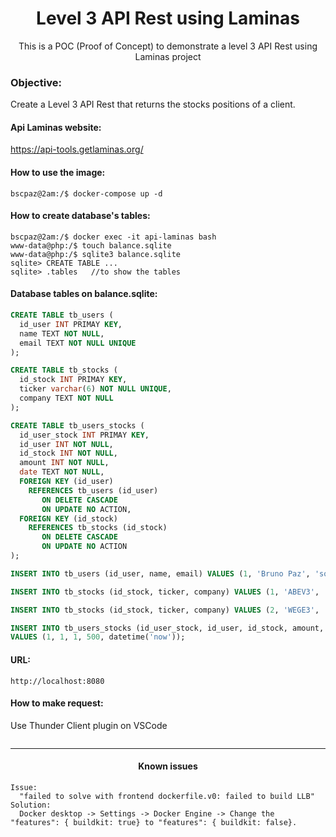 <h1 align="center">Level 3 API Rest using Laminas</h1>
<p align="center">This is a POC (Proof of Concept) to demonstrate a level 3 API Rest using Laminas project</p>

### Objective:
<p>Create a Level 3 API Rest that returns the stocks positions of a client.</p>

#### Api Laminas website:
https://api-tools.getlaminas.org/

#### How to use the image:
```console
bscpaz@2am:/$ docker-compose up -d
```

#### How to create database's tables:
```console
bscpaz@2am:/$ docker exec -it api-laminas bash
www-data@php:/$ touch balance.sqlite
www-data@php:/$ sqlite3 balance.sqlite
sqlite> CREATE TABLE ...
sqlite> .tables   //to show the tables
```


#### Database tables on balance.sqlite:
```sql
CREATE TABLE tb_users (
  id_user INT PRIMAY KEY, 
  name TEXT NOT NULL, 
  email TEXT NOT NULL UNIQUE 
);

CREATE TABLE tb_stocks (
  id_stock INT PRIMAY KEY,
  ticker varchar(6) NOT NULL UNIQUE, 
  company TEXT NOT NULL
);

CREATE TABLE tb_users_stocks (
  id_user_stock INT PRIMAY KEY,
  id_user INT NOT NULL, 
  id_stock INT NOT NULL,
  amount INT NOT NULL,
  date TEXT NOT NULL,
  FOREIGN KEY (id_user) 
    REFERENCES tb_users (id_user) 
       ON DELETE CASCADE 
       ON UPDATE NO ACTION,
  FOREIGN KEY (id_stock) 
    REFERENCES tb_stocks (id_stock) 
       ON DELETE CASCADE 
       ON UPDATE NO ACTION  
);

INSERT INTO tb_users (id_user, name, email) VALUES (1, 'Bruno Paz', 'soujava@gmail.com');

INSERT INTO tb_stocks (id_stock, ticker, company) VALUES (1, 'ABEV3', 'Ambev S.A');

INSERT INTO tb_stocks (id_stock, ticker, company) VALUES (2, 'WEGE3', 'Weg S.A');

INSERT INTO tb_users_stocks (id_user_stock, id_user, id_stock, amount, date) 
VALUES (1, 1, 1, 500, datetime('now'));
```

#### URL:
```console
http://localhost:8080
```

#### How to make request:
Use Thunder Client plugin on VSCode

```console

```

<hr>
<h4 align="center">Known issues</h4>

```
Issue: 
  "failed to solve with frontend dockerfile.v0: failed to build LLB"
Solution: 
  Docker desktop -> Settings -> Docker Engine -> Change the "features": { buildkit: true} to "features": { buildkit: false}.
```
